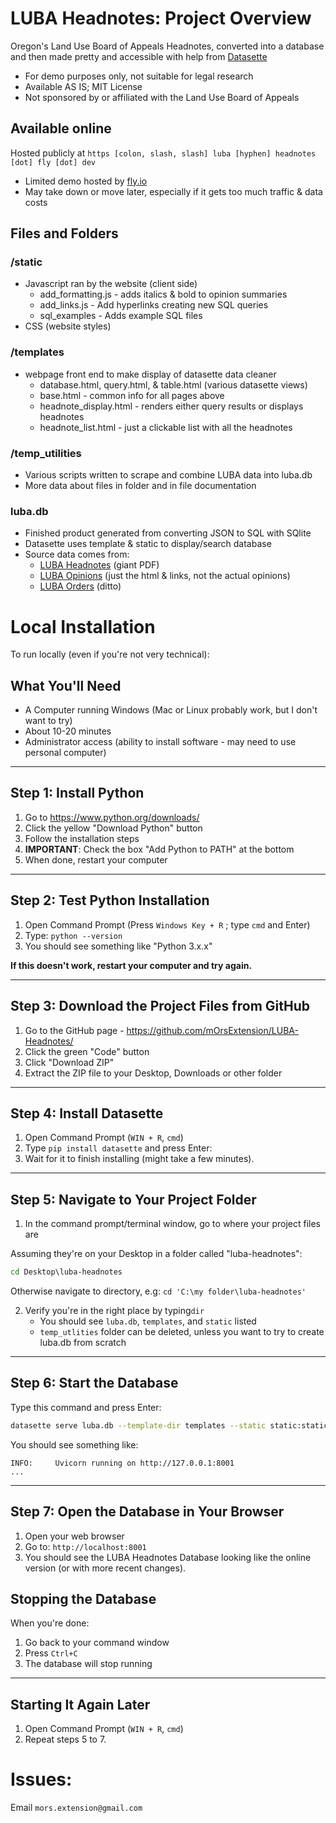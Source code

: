 # LUBA Headnotes: Project Overview

Oregon's Land Use Board of Appeals Headnotes, converted into a database and then made pretty and accessible with help from [Datasette](https://datasette.io/)
  * For demo purposes only, not suitable for legal research
  * Available AS IS; MIT License
  * Not sponsored by or affiliated with the Land Use Board of Appeals

## Available online
Hosted publicly at `https [colon, slash, slash] luba [hyphen] headnotes [dot] fly [dot] dev`
  * Limited demo hosted by [fly.io](https://fly.io)
  * May take down or move later, especially if it gets too much traffic & data costs

## Files and Folders
### /static
* Javascript ran by the website (client side)
  * add_formatting.js - adds italics & bold to opinion summaries
  * add_links.js - Add hyperlinks creating new SQL queries
  * sql_examples - Adds example SQL files
* CSS (website styles)

### /templates
 * webpage front end to make display of datasette data cleaner
   * database.html, query.html, & table.html (various datasette views)
   * base.html - common info for all pages above
   * headnote_display.html - renders either query results or displays headnotes
   * headnote_list.html - just a clickable list with all the headnotes

### /temp_utilities
 * Various scripts written to scrape and combine LUBA data into luba.db
 * More data about files in folder and in file documentation

### luba.db
 * Finished product generated from converting JSON to SQL with SQlite
 * Datasette uses template & static to display/search database
 * Source data comes from:
   * [LUBA Headnotes](https://www.oregon.gov/luba/pages/headnotes.aspx) (giant PDF)
   * [LUBA Opinions](https://www.oregon.gov/luba/Pages/Final-Opinions.aspx) (just the html & links, not the actual opinions)
   * [LUBA Orders](https://www.oregon.gov/luba/Pages/Published-Orders.aspx) (ditto)

# Local Installation
To run locally (even if you're not very technical):

## What You'll Need
- A Computer running Windows (Mac or Linux probably work, but I don't want to try)
- About 10-20 minutes
- Administrator access (ability to install software - may need to use personal computer)
---

## Step 1: Install Python
1. Go to https://www.python.org/downloads/
2. Click the yellow "Download Python" button
3. Follow the installation steps
4. **IMPORTANT**: Check the box "Add Python to PATH" at the bottom
5. When done, restart your computer

---

## Step 2: Test Python Installation
1. Open Command Prompt (Press `Windows Key + R` ; type `cmd` and Enter)
2. Type: `python --version`
3. You should see something like "Python 3.x.x"

**If this doesn't work, restart your computer and try again.**

---

## Step 3: Download the Project Files from GitHub

1. Go to the GitHub page - https://github.com/mOrsExtension/LUBA-Headnotes/
2. Click the green "Code" button
3. Click "Download ZIP"
4. Extract the ZIP file to your Desktop, Downloads or other folder

---

## Step 4: Install Datasette

1. Open Command Prompt (`WIN + R`, `cmd`)
2. Type `pip install datasette` and press Enter:
3. Wait for it to finish installing (might take a few minutes).

---

## Step 5: Navigate to Your Project Folder

1. In the command prompt/terminal window, go to where your project files are

Assuming they're on your Desktop in a folder called "luba-headnotes":
```cmd
cd Desktop\luba-headnotes
```
Otherwise navigate to directory, e.g:
`cd 'C:\my folder\luba-headnotes'`

2. Verify you're in the right place by typing`dir`
   - You should see `luba.db`, `templates`, and `static` listed
   - `temp_utlities` folder can be deleted, unless you want to try to create luba.db from scratch

---

## Step 6: Start the Database

Type this command and press Enter:

```bash
datasette serve luba.db --template-dir templates --static static:static
```

You should see something like:
```
INFO:     Uvicorn running on http://127.0.0.1:8001
...
```

---

## Step 7: Open the Database in Your Browser

1. Open your web browser
2. Go to: `http://localhost:8001`
3. You should see the LUBA Headnotes Database looking like the online version (or with more recent changes).

## Stopping the Database

When you're done:
1. Go back to your command window
2. Press `Ctrl+C`
3. The database will stop running

---

## Starting It Again Later

1. Open Command Prompt (`WIN + R`, `cmd`)
2. Repeat steps 5 to 7.

# Issues:
Email `mors.extension@gmail.com`
